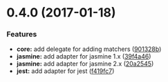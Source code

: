 <a name="0.4.0"></a>
# 0.4.0 (2017-01-18)


### Features

* **core:** add delegate for adding matchers ([901328b](https://github.com/JamieMason/add-matchers/commit/901328b))
* **jasmine:** add adapter for jasmine 1.x ([39f4a46](https://github.com/JamieMason/add-matchers/commit/39f4a46))
* **jasmine:** add adapter for jasmine 2.x ([20a2545](https://github.com/JamieMason/add-matchers/commit/20a2545))
* **jest:** add adapter for jest ([f419fc7](https://github.com/JamieMason/add-matchers/commit/f419fc7))




